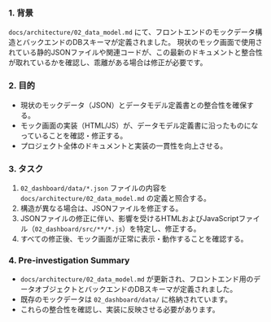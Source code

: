 ### 1. 背景
`docs/architecture/02_data_model.md` にて、フロントエンドのモックデータ構造とバックエンドのDBスキーマが定義されました。
現状のモック画面で使用されている静的JSONファイルや関連コードが、この最新のドキュメントと整合性が取れているかを確認し、乖離がある場合は修正が必要です。

### 2. 目的
- 現状のモックデータ（JSON）とデータモデル定義書との整合性を確保する。
- モック画面の実装（HTML/JS）が、データモデル定義書に沿ったものになっていることを確認・修正する。
- プロジェクト全体のドキュメントと実装の一貫性を向上させる。

### 3. タスク
1. `02_dashboard/data/*.json` ファイルの内容を `docs/architecture/02_data_model.md` の定義と照合する。
2. 構造が異なる場合は、JSONファイルを修正する。
3. JSONファイルの修正に伴い、影響を受けるHTMLおよびJavaScriptファイル（`02_dashboard/src/**/*.js`）を特定し、修正する。
4. すべての修正後、モック画面が正常に表示・動作することを確認する。

### 4. Pre-investigation Summary
- `docs/architecture/02_data_model.md` が更新され、フロントエンド用のデータオブジェクトとバックエンドのDBスキーマが定義されました。
- 既存のモックデータは `02_dashboard/data/` に格納されています。
- これらの整合性を確認し、実装に反映させる必要があります。